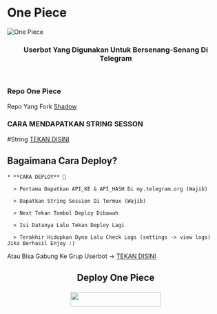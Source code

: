 

# One Piece
![One Piece](https://telegra.ph/file/7cb3e2a987c927701080e.jpg)

<h3 align="center">Userbot Yang Digunakan Untuk Bersenang-Senang Di Telegram</h3>
<p align="center">&nbsp;</p>

### Repo One Piece
Repo Yang Fork [Shadow](https://t.me/coklintoud) 


### CARA MENDAPATKAN STRING SESSON

#String [TEKAN DISINI](https://replit.com/@aldoaprilyan3/One-Piece-String-Session?v=1)

## Bagaimana Cara Deploy?

```
* **CARA DEPLOY** 🔧

  > Pertama Dapatkan API_KE & API_HASH Di my.telegram.org (Wajib)

  > Dapatkan String Session Di Termux (Wajib)

  > Next Tekan Tombol Deploy Dibawah

  > Isi Datanya Lalu Tekan Deploy Lagi

  > Terakhir Hidupkan Dyno Lalu Check Logs (settings -> view logs) Jika Berhasil Enjoy :)
```
Atau Bisa Gabung Ke Grup  Userbot -> [TEKAN DISINI](https://t.me/LordUserbot_Group)
## <p align="center">Deploy One Piece</p>


<p align="center"><a href="https://heroku.com/deploy?template=https://github.com/aldoaprilyan423/One-Piece/tree/Lord-Userbot"> <img src="https://img.shields.io/badge/Deploy%20Ke%20Heroku-magenta?style=flat&logo=heroku" width="210" height="34.45" /></a></p>

<br>

</p>
